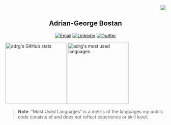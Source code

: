<div align="right">

![](https://komarev.com/ghpvc/?username=adrg&label=PROFILE+VIEWS)

</div>

<h2 align="center">Adrian-George Bostan</h2>

<div align="center">

[![Email](https://img.shields.io/badge/-adrg@epistack.com-c14438?style=flat-square&logo=Gmail&logoColor=white)](mailto:adrg@epistack.com)
[![Linkedin](https://img.shields.io/badge/-adrgb-blue?style=flat-square&logo=Linkedin&logoColor=white)](https://linkedin.com/in/adrgb)
[![Twitter](https://img.shields.io/badge/-@adrg-1ca0f1?style=flat-square&labelColor=1ca0f1&logo=twitter&logoColor=white)](https://twitter.com/adrg_b)

</div>

<div>
  <a href="https://github.com/anuraghazra/github-readme-stats">
    <img alt="adrg's GitHub stats" src="https://github-readme-stats-anuraghazra1.vercel.app/api?username=adrg&show_icons=true&count_private=true&include_all_commits=true&hide_border=true&custom_title=GitHub Stats" height="192px"/>
  </a>
  <a href="https://github.com/anuraghazra/github-readme-stats">
    <img alt="adrg's most used languages" src="https://github-readme-stats.vercel.app/api/top-langs/?username=adrg&langs_count=8&layout=compact&hide_border=true" height="192px"/>
  </a>
</div>

> **Note**: “Most Used Languages” is a metric of the languages my public code consists of and does not reflect experience or skill level.
